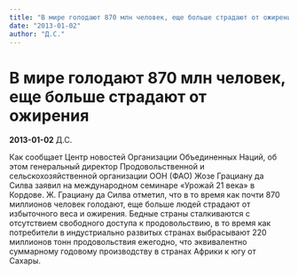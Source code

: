 ```yaml
---
title: "В мире голодают 870 млн человек, еще больше страдают от ожирения"
date: "2013-01-02"
author: "Д.С."
---
```


# В мире голодают 870 млн человек, еще больше страдают от ожирения

**2013-01-02** Д.С.

Как сообщает Центр новостей Организации Объединенных Наций, об этом генеральный директор Продовольственной и сельскохозяйственной организации ООН (ФАО) Жозе Грациану да Силва заявил на международном семинаре «Урожай 21 века» в Кордове. Ж. Грациану да Силва отметил, что в то время как почти 870 миллионов человек голодают, еще больше людей страдают от избыточного веса и ожирения. Бедные страны сталкиваются с отсутствием свободного доступа к продовольствию, в то время как потребители в индустриально развитых странах выбрасывают 220 миллионов тонн продовольствия ежегодно, что эквивалентно суммарному годовому производству в странах Африки к югу от Сахары.